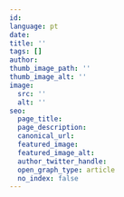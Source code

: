 ```yaml
---
id:
language: pt
date:
title: ''
tags: []
author:
thumb_image_path: ''
thumb_image_alt: ''
image:
  src: ''
  alt: ''
seo:
  page_title:
  page_description:
  canonical_url:
  featured_image:
  featured_image_alt:
  author_twitter_handle:
  open_graph_type: article
  no_index: false
---
```


